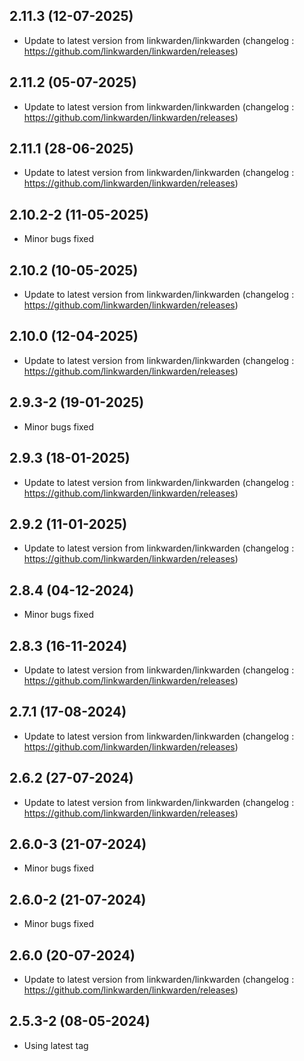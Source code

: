 ## 2.11.3 (12-07-2025)

- Update to latest version from linkwarden/linkwarden (changelog : https://github.com/linkwarden/linkwarden/releases)

## 2.11.2 (05-07-2025)

- Update to latest version from linkwarden/linkwarden (changelog : https://github.com/linkwarden/linkwarden/releases)

## 2.11.1 (28-06-2025)

- Update to latest version from linkwarden/linkwarden (changelog : https://github.com/linkwarden/linkwarden/releases)

## 2.10.2-2 (11-05-2025)

- Minor bugs fixed

## 2.10.2 (10-05-2025)

- Update to latest version from linkwarden/linkwarden (changelog : https://github.com/linkwarden/linkwarden/releases)

## 2.10.0 (12-04-2025)

- Update to latest version from linkwarden/linkwarden (changelog : https://github.com/linkwarden/linkwarden/releases)

## 2.9.3-2 (19-01-2025)

- Minor bugs fixed

## 2.9.3 (18-01-2025)

- Update to latest version from linkwarden/linkwarden (changelog : https://github.com/linkwarden/linkwarden/releases)

## 2.9.2 (11-01-2025)

- Update to latest version from linkwarden/linkwarden (changelog : https://github.com/linkwarden/linkwarden/releases)

## 2.8.4 (04-12-2024)

- Minor bugs fixed

## 2.8.3 (16-11-2024)

- Update to latest version from linkwarden/linkwarden (changelog : https://github.com/linkwarden/linkwarden/releases)

## 2.7.1 (17-08-2024)

- Update to latest version from linkwarden/linkwarden (changelog : https://github.com/linkwarden/linkwarden/releases)

## 2.6.2 (27-07-2024)

- Update to latest version from linkwarden/linkwarden (changelog : https://github.com/linkwarden/linkwarden/releases)

## 2.6.0-3 (21-07-2024)

- Minor bugs fixed

## 2.6.0-2 (21-07-2024)

- Minor bugs fixed

## 2.6.0 (20-07-2024)

- Update to latest version from linkwarden/linkwarden (changelog : https://github.com/linkwarden/linkwarden/releases)

## 2.5.3-2 (08-05-2024)

- Using latest tag
